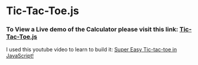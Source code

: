 # Tic-Tac-Toe.js

### To View a Live demo of the Calculator please visit this link: [Tic-Tac-Toe.js](https://wa1idmahmoud.github.io/Tic-Tac-Toe.js/)

I used this youtube video to learn to build it: [Super Easy Tic-tac-toe in JavaScript!](https://www.youtube.com/watch?v=DRaWr0Dcbl0&ab_channel=CodewithAniaKub%C3%B3w)
